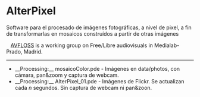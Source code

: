 # AlterPixel
Software para el procesado de imágenes fotográficas, a nivel de pixel, a fin de transformarlas en mosaicos construídos a partir de otras imágenes

&nbsp;&nbsp;&nbsp;[AVFLOSS](http://medialab-prado.es/article/avfloss "Title") is a working group on Free/Libre audiovisuals in Medialab-Prado, Madrid. 

****
<ul>
 <li> __Processing:__ mosaicoColor.pde - Imágenes en data/photos, con cámara, pan&zoom y captura de webcam.</li>
 <li> __Processing:__ AlterPixel_01.pde - Imágenes de Flickr. Se actualizan cada <i>n</i> segundos.
    Sin captura de webcam ni pan&zoon.</li>
</ul>